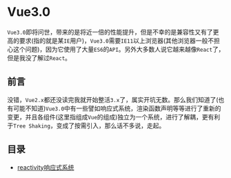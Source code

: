 # Vue3.0

`Vue3.0`即将问世，带来的是将近一倍的性能提升，但是不幸的是兼容性又有了更高的要求(指的就是某`IE`用户)，`Vue3.0`需要`IE11`以上浏览器(其他浏览器一般不担心这个问题)，因为它使用了大量`ES6`的`API`。另外大多数人说它越来越像`React`了，但是我没了解过`React`。

## 前言

没错，`Vue2.x`都还没读完我就开始整活`3.x`了，属实开坑无数。那么我们知道了(也有可能不知道)`Vue3.0`中有一些譬如响应式系统，渲染函数声明等等进行了重新的变更，并且各组件(这里指组成`Vue`的组成)独立为一个系统，进行了解耦，更有利于`Tree Shaking`，变成了按需引入，那么话不多说，走起。

## 目录

- [reactivity响应式系统](./响应式系统/README.md)
